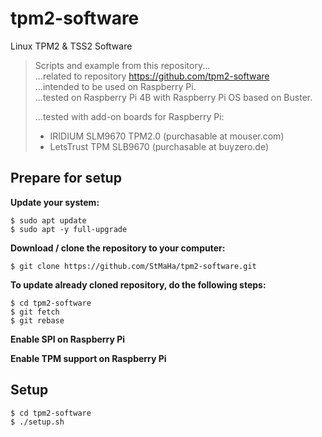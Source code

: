 # tpm2-software
Linux TPM2 &amp; TSS2 Software

> Scripts and example from this repository...  
> ...related to repository https://github.com/tpm2-software  
> ...intended to be used on Raspberry Pi.  
> ...tested on Raspberry Pi 4B with Raspberry Pi OS based on Buster.  
>
> ...tested with add-on boards for Raspberry Pi:  
> - IRIDIUM SLM9670 TPM2.0 (purchasable at mouser.com)  
> - LetsTrust TPM SLB9670 (purchasable at buyzero.de)  

## Prepare for setup
**Update your system:**
```
$ sudo apt update
$ sudo apt -y full-upgrade
```

**Download / clone the repository to your computer:**
```
$ git clone https://github.com/StMaHa/tpm2-software.git
```

**To update already cloned repository, do the following steps:**
```
$ cd tpm2-software
$ git fetch
$ git rebase
```

**Enable SPI on Raspberry Pi**

**Enable TPM support on Raspberry Pi**

## Setup
```
$ cd tpm2-software
$ ./setup.sh
```
